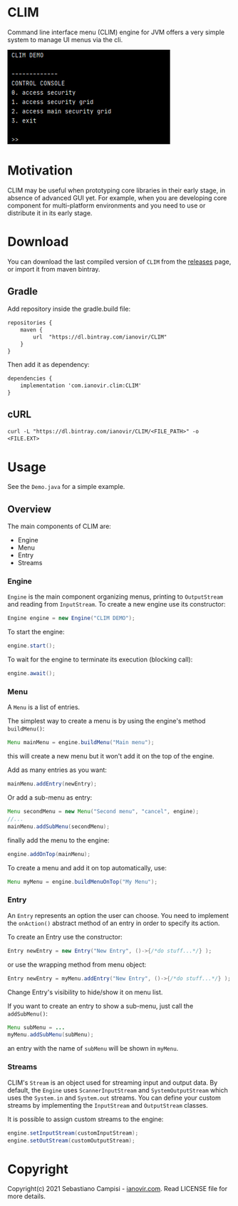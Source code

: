 CLIM
=======

Command line interface menu (CLIM) engine for JVM offers a very simple system to manage UI menus via the cli.

![p1](https://github.com/ianovir/CLIM/blob/master/pics/ctrl_console.jpg)

# Motivation

CLIM may be useful when prototyping core libraries in their early stage, in absence of advanced GUI yet. For example, when you are developing core component for multi-platform environments and you need to use or distribute it in its early stage.

# Download

You can download the last compiled version of `CLIM` from the [releases](https://github.com/ianovir/CLIM/releases) page, or import it from maven bintray.

## Gradle

Add repository inside the gradle.build file:
```
repositories {
    maven {
        url  "https://dl.bintray.com/ianovir/CLIM" 
    }
}
``` 

Then add it as dependency:
```
dependencies {
    implementation 'com.ianovir.clim:CLIM'
}
``` 

## cURL

```
curl -L "https://dl.bintray.com/ianovir/CLIM/<FILE_PATH>" -o <FILE.EXT>
```

# Usage

See the `Demo.java` for a simple example.

## Overview

The main components of CLIM are:
* Engine
* Menu
* Entry
* Streams

### Engine
`Engine` is the main component organizing menus, printing to `OutputStream` and reading from `InputStream`. 
To create a new engine use its constructor:
```java
Engine engine = new Engine("CLIM DEMO");
```

To start the engine:
```java
engine.start();
```

To wait for the engine to terminate its execution (blocking call):
```java
engine.await();
```

### Menu
A `Menu` is a list of entries.

The simplest way to create a menu is by using the engine's  method `buildMenu()`:
```java
Menu mainMenu = engine.buildMenu("Main menu");
```
this will create a new menu but it won't add it on the top of the engine.

Add as many entries as you want:
```java
mainMenu.addEntry(newEntry);
```

Or add a sub-menu as entry:
```java
Menu secondMenu = new Menu("Second menu", "cancel", engine);
//...
mainMenu.addSubMenu(secondMenu);
```

finally add the menu to the engine:
```java
engine.addOnTop(mainMenu);
```

To create a menu and add it on top automatically, use:
```java
Menu myMenu = engine.buildMenuOnTop("My Menu");
```


### Entry
An `Entry` represents an option the user can choose. You need to implement the `onAction()` abstract method of an entry in order to specify its action.

To create an Entry use the constructor:
```java
Entry newEntry = new Entry("New Entry", ()->{/*do stuff...*/} );
```

or use the wrapping method from menu object:
```java
Entry newEntry = myMenu.addEntry("New Entry", ()->{/*do stuff...*/} );
```
Change Entry's visibility to hide/show it on menu list.

If you want to create an entry to show a sub-menu, just call the `addSubMenu()`:
```java
Menu subMenu = ...
myMenu.addSubMenu(subMenu);
```
an entry with the name of `subMenu` will be shown in `myMenu`.

### Streams
CLIM's `Stream` is an object used for streaming input and output data. By default, the `Engine` uses `ScannerInputStream` and `SystemOutputStream` which uses the `System.in` and `System.out` streams. You can define your custom streams by implementing the `InputStream` and `OutputStream` classes.

It is possible to assign custom streams to the engine:
```java
engine.setInputStream(customInputStream);
engine.setOutStream(customOutputStream);
```

# Copyright
Copyright(c) 2021 Sebastiano Campisi - [ianovir.com](https://ianovir.com). 
Read LICENSE file for more details.